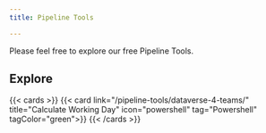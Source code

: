 ```yaml
---
title: Pipeline Tools

---
```


Please feel free to explore our free Pipeline Tools.


## Explore

{{< cards >}}
  {{< card link="/pipeline-tools/dataverse-4-teams/" title="Calculate Working Day" icon="powershell" tag="Powershell"  tagColor="green">}}
{{< /cards >}}
